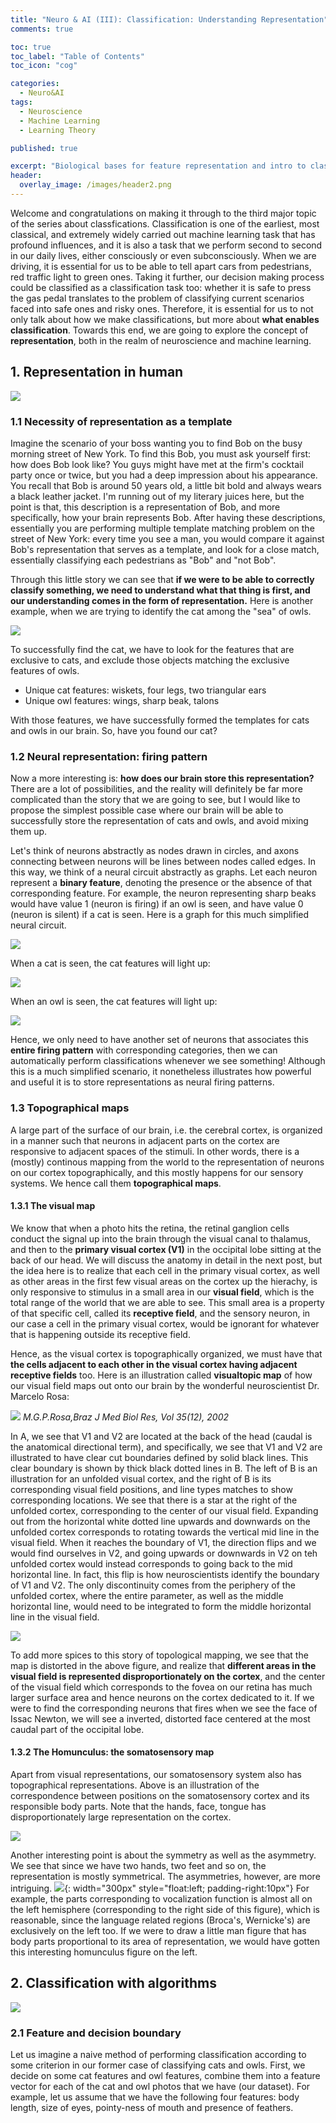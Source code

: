 ```yaml
---
title: "Neuro & AI (III): Classification: Understanding Representation"
comments: true

toc: true
toc_label: "Table of Contents"
toc_icon: "cog"

categories:
  - Neuro&AI
tags:
  - Neuroscience
  - Machine Learning
  - Learning Theory

published: true

excerpt: "Biological bases for feature representation and intro to classification algorithms "
header:
  overlay_image: /images/header2.png
---
```


<!-- ### III. Classification: understanding representation
- Representation in human
    - Correct classification requires forms of representation
    - Firing patterns of neurons as representations of concept
    - Topographical maps in cortical organization
- Classification with algorithms
    - Decision boundary: goal of classification
    - Metric for performance: Confusion matrix
    - Perceptron algorithm
    - Feature engineering
    - Demo: TensorFlow playground
    - Extension: Shattering -->

Welcome and congratulations on making it through to the third major topic of the series about classfications. Classification is one of the earliest, most classical, and extremely widely carried out machine learning task that has profound influences, and it is also a task that we perform second to second in our daily lives, either consciously or even subconsciously. When we are driving, it is essential for us to be able to tell apart cars from pedestrians, red traffic light to green ones. Taking it further, our decision making process could be classified as a classification task too: whether it is safe to press the gas pedal translates to the problem of classifying current scenarios faced into safe ones and risky ones. Therefore, it is essential for us to not only talk about how we make classifications, but more about **what enables classification**. Towards this end, we are going to explore the concept of **representation**, both in the realm of neuroscience and machine learning.

## 1. Representation in human

![](/images/catanddog.png)

### 1.1 Necessity of representation as a template

Imagine the scenario of your boss wanting you to find Bob on the busy morning street of New York. To find this Bob, you must ask yourself first: how does Bob look like? You guys might have met at the firm's cocktail party once or twice, but you had a deep impression about his appearance. You recall that Bob is around 50 years old, a little bit bold and always wears a black leather jacket. I'm running out of my literary juices here, but the point is that, this description is a representation of Bob, and more specifically, how your brain represents Bob. After having these descriptions, essentially you are performing multiple template matching problem on the street of New York: every time you see a man, you would compare it against Bob's representation that serves as a template, and look for a close match, essentially classifying each pedestrians as "Bob" and "not Bob".

Through this little story we can see that **if we were to be able to correctly classify something, we need to understand what that thing is first, and our understanding comes in the form of representation.** Here is another example, when we are trying to identify the cat among the "sea" of owls.

![](/images/catowl.png)

To successfully find the cat, we have to look for the features that are exclusive to cats, and exclude those objects matching the exclusive features of owls.

- Unique cat features: wiskets, four legs, two triangular ears
- Unique owl features: wings, sharp beak, talons

With those features, we have successfully formed the templates for cats and owls in our brain. So, have you found our cat?

### 1.2 Neural representation: firing pattern

Now a more interesting is: **how does our brain store this representation?** There are a lot of possibilities, and the reality will definitely be far more complicated than the story that we are going to see, but I would like to propose the simplest possible case where our brain will be able to successfully store the representation of cats and owls, and avoid mixing them up.

Let's think of neurons abstractly as nodes drawn in circles, and axons connecting between neurons will be lines between nodes called edges. In this way, we think of a neural circuit abstractly as graphs. Let each neuron represent a **binary feature**, denoting the presence or the absence of that corresponding feature. For example, the neuron representing sharp beaks would have value $1$ (neuron is firing) if an owl is seen, and have value $0$ (neuron is silent) if a cat is seen. Here is a graph for this much simplified neural circuit.

![](/images/catowlfeatures.png)

When a cat is seen, the cat features will light up:

![](/images/cattemplate.png)

When an owl is seen, the cat features will light up:

![](/images/owltemplate.png)

Hence, we only need to have another set of neurons that associates this **entire firing pattern** with corresponding categories, then we can automatically perform classifications whenever we see something! Although this is a much simplified scenario, it nonetheless illustrates how powerful and useful it is to store representations as neural firing patterns.


### 1.3 Topographical maps

A large part of the surface of our brain, i.e. the cerebral cortex, is organized in a manner such that neurons in adjacent parts on the cortex are responsive to adjacent spaces of the stimuli. In other words, there is a (mostly) continous mapping from the world to the representation of neurons on our cortex topographically, and this mostly happens for our sensory systems. We hence call them **topographical maps**. 

#### 1.3.1 The visual map

We know that when a photo hits the retina, the retinal ganglion cells conduct the signal up into the brain through the visual canal to thalamus, and then to the **primary visual cortex (V1)** in the occipital lobe sitting at the back of our head. We will discuss the anatomy in detail in the next post, but the idea here is to realize that each cell in the primary visual cortex, as well as other areas in the first few visual areas on the cortex up the hierachy, is only responsive to stimulus in a small area in our **visual field**, which is the total range of the world that we are able to see. This small area is a property of that specific cell, called its **receptive field**, and the sensory neuron, in our case a cell in the primary visual cortex, would be ignorant for whatever that is happening outside its receptive field.

Hence, as the visual cortex is topographically organized, we must have that **the cells adjacent to each other in the visual cortex having adjacent receptive fields** too. Here is an illustration called **visualtopic map** of how our visual field maps out onto our brain by the wonderful neuroscientist Dr. Marcelo Rosa:

![](/images/topography_visual.png)
_M.G.P.Rosa,Braz J Med Biol Res, Vol 35(12), 2002_

In A, we see that V1 and V2 are located at the back of the head (caudal is the anatomical directional term), and specifically, we see that V1 and V2 are illustrated to have clear cut boundaries defined by solid black lines. This clear boundary is shown by thick black dotted lines in B. The left of B is an illustration for an unfolded visual cortex, and the right of B is its corresponding visual field positions, and line types matches to show corresponding locations. We see that there is a star at the right of the unfolded cortex, corresponding to the center of our visual field. Expanding out from the horizontal white dotted line upwards and downwards on the unfolded cortex corresponds to rotating towards the vertical mid line in the visual field. When it reaches the boundary of V1, the direction flips and we would find ourselves in V2, and going upwards or downwards in V2 on teh unfolded cortex would instead corresponds to going back to the mid horizontal line. In fact, this flip is how neuroscientists identify the boundary of V1 and V2. The only discontinuity comes from the periphery of the unfolded cortex, where the entire parameter, as well as the middle horizontal line, would need to be integrated to form the middle horizontal line in the visual field.

![](/images/newton_topography.png)

To add more spices to this story of topological mapping, we see that the map is distorted in the above figure, and realize that **different areas in the visual field is represented disproportionately on the cortex**, and the center of the visual field which corresponds to the fovea on our retina has much larger surface area and hence neurons on the cortex dedicated to it. If we were to find the corresponding neurons that fires when we see the face of Issac Newton, we will see a inverted, distorted face centered at the most caudal part of the occipital lobe.

#### 1.3.2 The Homunculus: the somatosensory map

Apart from visual representations, our somatosensory system also has topographical representations. Above is an illustration of the correspondence between positions on the somatosensory cortex and its responsible body parts. Note that the hands, face, tongue has disproportionately large representation on the cortex. 

![](/images/somatosensory.png)

Another interesting point is about the symmetry as well as the asymmetry. We see that since we have two hands, two feet and so on, the representation is mostly symmetrical. The asymmetries, however, are more intriguing. 
![](/images/homunculus.png){: width="300px" style="float:left; padding-right:10px"}
For example, the parts corresponding to vocalization function is almost all on the left hemisphere (corresponding to the right side of this figure), which is reasonable, since the language related regions (Broca's, Wernicke's) are exclusively on the left too. If we were to draw a little man figure that has body parts proportional to its area of representation, we would have gotten this interesting homunculus figure on the left.

## 2. Classification with algorithms

![](/images/classification.png)

### 2.1 Feature and decision boundary

Let us imagine a naive method of performing classification according to some criterion in our former case of classifying cats and owls. First, we decide on some cat features and owl features, combine them into a feature vector for each of the cat and owl photos that we have (our dataset). For example, let us assume that we have the following four features: body length, size of eyes, pointy-ness of mouth and presence of feathers. 



